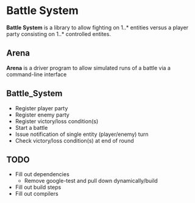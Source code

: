 # Battle System

**Battle System** is a library to allow fighting on 1..* entities versus a player party consisting on 1..* controlled entites.

## Arena

**Arena** is a driver program to allow simulated runs of a battle via a command-line interface

## Battle_System

- Register player party
- Register enemy party
- Register victory/loss condition(s)
- Start a battle
- Issue notification of single entity (player/enemy) turn
- Check victory/loss condition(s) at end of round

## TODO

- Fill out dependencies
    - Remove google-test and pull down dynamically/build
- Fill out build steps
- Fill out compilers